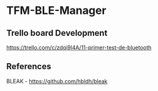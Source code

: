 # TFM-BLE-Manager


## Trello board Development
https://trello.com/c/zdqi9l4A/11-primer-test-de-bluetooth

## References
BLEAK - https://github.com/hbldh/bleak
